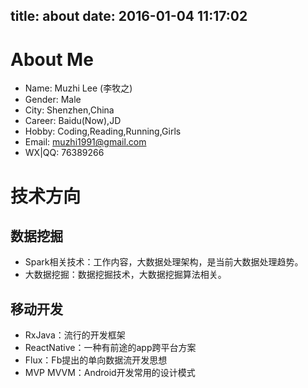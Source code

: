title: about
date: 2016-01-04 11:17:02
---
# About Me

* Name: Muzhi Lee (李牧之)
* Gender: Male
* City: Shenzhen,China
* Career: Baidu(Now),JD
* Hobby: Coding,Reading,Running,Girls
* Email: muzhi1991@gmail.com
* WX|QQ: 76389266


# 技术方向
## 数据挖掘
* Spark相关技术：工作内容，大数据处理架构，是当前大数据处理趋势。
* 大数据挖掘：数据挖掘技术，大数据挖掘算法相关。

## 移动开发
* RxJava：流行的开发框架
* ReactNative：一种有前途的app跨平台方案
* Flux：Fb提出的单向数据流开发思想
* MVP MVVM：Android开发常用的设计模式